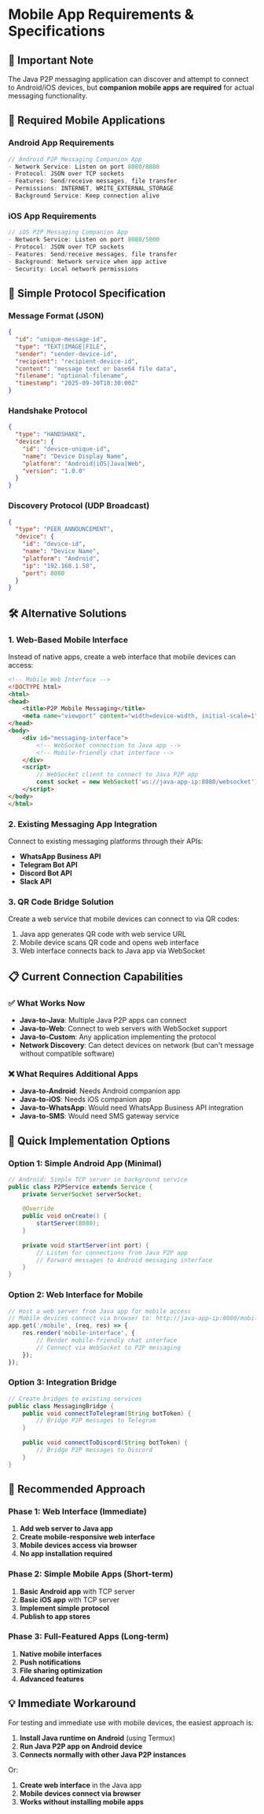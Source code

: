 # Mobile App Requirements & Specifications

## 🚨 **Important Note**
The Java P2P messaging application can discover and attempt to connect to Android/iOS devices, but **companion mobile apps are required** for actual messaging functionality.

## 📱 **Required Mobile Applications**

### Android App Requirements
```kotlin
// Android P2P Messaging Companion App
- Network Service: Listen on port 8080/8888
- Protocol: JSON over TCP sockets
- Features: Send/receive messages, file transfer
- Permissions: INTERNET, WRITE_EXTERNAL_STORAGE
- Background Service: Keep connection alive
```

### iOS App Requirements  
```swift
// iOS P2P Messaging Companion App
- Network Service: Listen on port 8080/5000
- Protocol: JSON over TCP sockets
- Features: Send/receive messages, file transfer
- Background: Network service when app active
- Security: Local network permissions
```

## 🔧 **Simple Protocol Specification**

### Message Format (JSON)
```json
{
  "id": "unique-message-id",
  "type": "TEXT|IMAGE|FILE",
  "sender": "sender-device-id",
  "recipient": "recipient-device-id", 
  "content": "message text or base64 file data",
  "filename": "optional-filename",
  "timestamp": "2025-09-30T10:30:00Z"
}
```

### Handshake Protocol
```json
{
  "type": "HANDSHAKE",
  "device": {
    "id": "device-unique-id",
    "name": "Device Display Name", 
    "platform": "Android|iOS|Java|Web",
    "version": "1.0.0"
  }
}
```

### Discovery Protocol (UDP Broadcast)
```json
{
  "type": "PEER_ANNOUNCEMENT",
  "device": {
    "id": "device-id",
    "name": "Device Name",
    "platform": "Android",
    "ip": "192.168.1.50",
    "port": 8080
  }
}
```

## 🛠️ **Alternative Solutions**

### 1. Web-Based Mobile Interface
Instead of native apps, create a web interface that mobile devices can access:

```html
<!-- Mobile Web Interface -->
<!DOCTYPE html>
<html>
<head>
    <title>P2P Mobile Messaging</title>
    <meta name="viewport" content="width=device-width, initial-scale=1">
</head>
<body>
    <div id="messaging-interface">
        <!-- WebSocket connection to Java app -->
        <!-- Mobile-friendly chat interface -->
    </div>
    <script>
        // WebSocket client to connect to Java P2P app
        const socket = new WebSocket('ws://java-app-ip:8080/websocket');
    </script>
</body>
</html>
```

### 2. Existing Messaging App Integration
Connect to existing messaging platforms through their APIs:

- **WhatsApp Business API**
- **Telegram Bot API**  
- **Discord Bot API**
- **Slack API**

### 3. QR Code Bridge Solution
Create a web service that mobile devices can connect to via QR codes:

1. Java app generates QR code with web service URL
2. Mobile device scans QR code and opens web interface
3. Web interface connects back to Java app via WebSocket

## 📋 **Current Connection Capabilities**

### ✅ **What Works Now**
- **Java-to-Java**: Multiple Java P2P apps can connect
- **Java-to-Web**: Connect to web servers with WebSocket support
- **Java-to-Custom**: Any application implementing the protocol
- **Network Discovery**: Can detect devices on network (but can't message without compatible software)

### ❌ **What Requires Additional Apps**
- **Java-to-Android**: Needs Android companion app
- **Java-to-iOS**: Needs iOS companion app  
- **Java-to-WhatsApp**: Would need WhatsApp Business API integration
- **Java-to-SMS**: Would need SMS gateway service

## 🚀 **Quick Implementation Options**

### Option 1: Simple Android App (Minimal)
```java
// Android: Simple TCP server in background service
public class P2PService extends Service {
    private ServerSocket serverSocket;
    
    @Override
    public void onCreate() {
        startServer(8080);
    }
    
    private void startServer(int port) {
        // Listen for connections from Java P2P app
        // Forward messages to Android messaging interface
    }
}
```

### Option 2: Web Interface for Mobile
```javascript
// Host a web server from Java app for mobile access
// Mobile devices connect via browser to: http://java-app-ip:8080/mobile
app.get('/mobile', (req, res) => {
    res.render('mobile-interface', {
        // Render mobile-friendly chat interface
        // Connect via WebSocket to P2P messaging
    });
});
```

### Option 3: Integration Bridge
```java
// Create bridges to existing services
public class MessagingBridge {
    public void connectToTelegram(String botToken) {
        // Bridge P2P messages to Telegram
    }
    
    public void connectToDiscord(String botToken) {
        // Bridge P2P messages to Discord
    }
}
```

## 🎯 **Recommended Approach**

### Phase 1: Web Interface (Immediate)
1. **Add web server to Java app**
2. **Create mobile-responsive web interface** 
3. **Mobile devices access via browser**
4. **No app installation required**

### Phase 2: Simple Mobile Apps (Short-term)
1. **Basic Android app** with TCP server
2. **Basic iOS app** with TCP server
3. **Implement simple protocol**
4. **Publish to app stores**

### Phase 3: Full-Featured Apps (Long-term)
1. **Native mobile interfaces**
2. **Push notifications**
3. **File sharing optimization**
4. **Advanced features**

## 💡 **Immediate Workaround**

For testing and immediate use with mobile devices, the easiest approach is:

1. **Install Java runtime on Android** (using Termux)
2. **Run Java P2P app on Android device**
3. **Connects normally with other Java P2P instances**

Or:

1. **Create web interface** in the Java app
2. **Mobile devices connect via browser**
3. **Works without installing mobile apps**